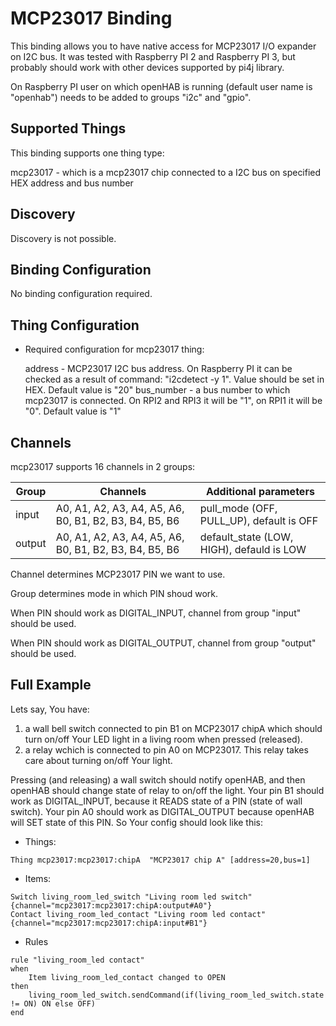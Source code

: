 # MCP23017 Binding

This binding allows you to have native access for MCP23017 I/O expander on I2C bus.
It was tested with Raspberry PI 2 and Raspberry PI 3, but probably should work with other devices supported by pi4j library.

On Raspberry PI user on which openHAB is running (default user name is "openhab") needs to be added to groups "i2c" and  "gpio".

## Supported Things

This binding supports one thing type:

mcp23017 - which is a mcp23017 chip connected to a I2C bus on specified HEX address and bus number 

## Discovery

Discovery is not possible.

## Binding Configuration

No binding configuration required.

## Thing Configuration

* Required configuration for mcp23017 thing:

    address - MCP23017 I2C bus address. On Raspberry PI it can be checked as a result of command: "i2cdetect -y 1". Value should be set in HEX.
        Default value is "20"
    bus_number - a bus number to which mcp23017 is connected. On RPI2 and RPI3 it will be "1", on RPI1 it will be "0".
        Default value is "1"    

## Channels

mcp23017 supports 16 channels in 2 groups:

 | Group | Channels | Additional parameters|
 | --- | --- |--- |
 | input| A0, A1, A2, A3, A4, A5, A6, B0, B1, B2, B3, B4, B5, B6 | pull_mode (OFF, PULL_UP), default is OFF|
 | output| A0, A1, A2, A3, A4, A5, A6, B0, B1, B2, B3, B4, B5, B6 | default_state (LOW, HIGH), defauld is LOW|

 Channel determines MCP23017 PIN we want to use.

 Group determines mode in which PIN shoud work.

 When PIN should work as DIGITAL_INPUT, channel from group "input" should be used.

 When PIN should work as DIGITAL_OUTPUT, channel from group "output" should be used.

## Full Example

Lets say, You have:

 1. a wall bell switch connected to pin B1 on  MCP23017 chipA which should turn on/off Your LED light in a living room when pressed (released).
 2.  a relay wchich is connected to pin A0 on MCP23017. This relay takes care about turning on/off Your light.

  Pressing (and releasing) a wall switch should notify openHAB, and then openHAB should change state of relay to on/off the light.
  Your pin B1 should work as DIGITAL_INPUT, because it READS state of a PIN (state of wall switch). Your pin A0 should work as DIGITAL_OUTPUT
  because openHAB will SET state of this PIN. So Your config should look like this:



*   Things:

```
Thing mcp23017:mcp23017:chipA  "MCP23017 chip A" [address=20,bus=1]
```

*   Items:

```
Switch living_room_led_switch "Living room led switch"  {channel="mcp23017:mcp23017:chipA:output#A0"}
Contact living_room_led_contact "Living room led contact"  {channel="mcp23017:mcp23017:chipA:input#B1"}
```

*   Rules
```
rule "living_room_led contact"
when
    Item living_room_led_contact changed to OPEN
then
    living_room_led_switch.sendCommand(if(living_room_led_switch.state != ON) ON else OFF)
end

```

